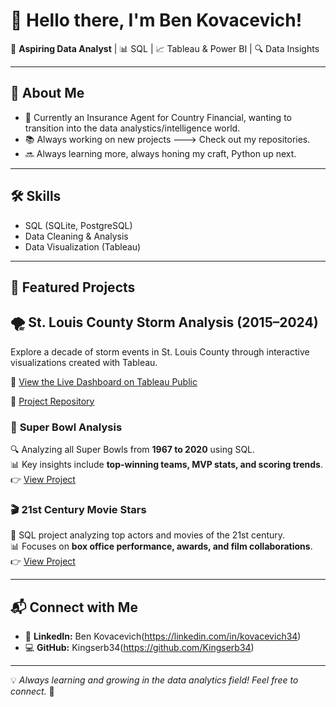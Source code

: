 # 👋 Hello there, I'm Ben Kovacevich!

🚀 **Aspiring Data Analyst** | 📊 SQL | 📈 Tableau & Power BI | 🔍 Data Insights

---

## 🔹 About Me
- 🎯 Currently an Insurance Agent for Country Financial, wanting to transition into the data analystics/intelligence world.
- 📚 Always working on new projects ---> Check out my repositories.
- 🔜 Always learning more, always honing my craft, Python up next.

---

## 🛠️ Skills
- SQL (SQLite, PostgreSQL)
- Data Cleaning & Analysis
- Data Visualization (Tableau)

---

## 📂 Featured Projects
## 🌪️ St. Louis County Storm Analysis (2015–2024)

Explore a decade of storm events in St. Louis County through interactive visualizations created with Tableau.

🔗 [View the Live Dashboard on Tableau Public](https://public.tableau.com/app/profile/benjamin.kovacevich/viz/10YearsofStormEventsinSt_Louis/Story1)

📁 [Project Repository](https://github.com/Kingserb34/stl-storm-analysis)

### 🏈 **Super Bowl Analysis**
🔍 Analyzing all Super Bowls from **1967 to 2020** using SQL.  
📊 Key insights include **top-winning teams, MVP stats, and scoring trends**.  
👉 [View Project](https://github.com/Kingserb34/SuperBowl_Analysis)

### 🎬 **21st Century Movie Stars**
🎥 SQL project analyzing top actors and movies of the 21st century.  
📊 Focuses on **box office performance, awards, and film collaborations**.  
👉 [View Project](https://github.com/Kingserb34/MovieStars_SQL)

---

## 📬 Connect with Me
- 🏢 **LinkedIn:** Ben Kovacevich(https://linkedin.com/in/kovacevich34)
- 💻 **GitHub:** Kingserb34(https://github.com/Kingserb34)

---
💡 *Always learning and growing in the data analytics field! Feel free to connect.* 🚀
